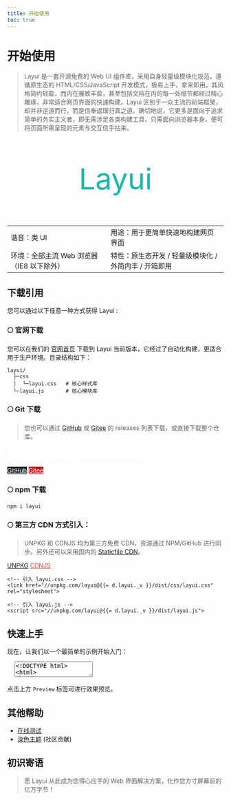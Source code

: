 ```yaml
---
title: 开始使用
toc: true
---
```

 
<h1 id="introduce" lay-toc="{title: '简介'}">开始使用</h1>

> Layui 是一套开源免费的 Web UI 组件库，采用自身轻量级模块化规范，遵循原生态的 HTML/CSS/JavaScript 开发模式，极易上手，拿来即用。其风格简约轻盈，而内在雅致丰盈，甚至包括文档在内的每一处细节都经过精心雕琢，非常适合网页界面的快速构建。Layui 区别于一众主流的前端框架，却并非逆道而行，而是信奉返璞归真之道。确切地说，它更多是面向于追求简单的务实主义者，即无需涉足各类构建工具，只需面向浏览器本身，便可将页面所需呈现的元素与交互信手拈来。

<p style="font-size: 68px; text-align: center; color: #16baaa;">
  Layui
</p>

<table class="layui-table">
  <tbody>
    <tr>
      <td>谐音：类 UI</td>
      <td>用途：用于更简单快速地构建网页界面</td>
    </tr>
    <tr>
      <td>环境：全部主流 Web 浏览器（IE8 以下除外）</td>
      <td>特性：原生态开发 / 轻量级模块化 / 外简内丰 / 开箱即用</td>
    </tr>
  </tbody>
</table>

<h2 id="install" lay-toc="">下载引用</h2>

您可以通过以下任意一种方式获得 Layui :

### 🌕 官网下载

您可以在我们的 [官网首页](/) 下载到 Layui 当前版本，它经过了自动化构建，更适合用于生产环境。目录结构如下：

```
layui/
  ├─css
  │  └─layui.css   # 核心样式库
  └─layui.js       # 核心模块库
```

### 🌕 Git 下载

> 您也可以通过 [GitHub](https://github.com/layui/layui/releases) 或 [Gitee](https://gitee.com/layui/layui/releases) 的 releases 列表下载，或直接下载整个仓库。

<p>
  <iframe src="//ghbtns.com/github-btn.html?user=layui&amp;repo=layui&amp;type=watch&amp;count=true&amp;size=large" allowtransparency="true" frameborder="0" scrolling="0" width="156px" height="30px"></iframe>
  <iframe src="//ghbtns.com/github-btn.html?user=layui&amp;repo=layui&amp;type=fork&amp;count=true&amp;size=large" allowtransparency="true" frameborder="0" scrolling="0" width="156px" height="30px"></iframe>
</p>
<div class="layui-btn-container">
  <a class="layui-btn layui-btn-normal" href="https://github.com/layui/layui/" target="_blank" rel="nofollow" style="background-color: #24292E; color: #fff;">GitHub</a>
  <a class="layui-btn layui-btn-normal" href="https://gitee.com/layui/layui/" target="_blank" rel="nofollow" style="background-color: #C71D23; color: #fff;">Gitee</a>
</div>

### 🌕 npm 下载

```
npm i layui
```

### 🌕 第三方 CDN 方式引入：

> UNPKG 和 CDNJS 均为第三方免费 CDN，资源通过 NPM/GitHub 进行同步。另外还可以采用国内的 [Staticfile CDN](https://www.staticfile.org/)。

<div class="layui-btn-container">
  <a class="layui-btn layui-btn-primary layui-border-black" href="https://unpkg.com/browse/layui/dist/" target="_blank" rel="nofollow">UNPKG</a>
  <a class="layui-btn layui-btn-primary" style="border-color: #E64E3D; color: #E64E3D;" href="https://cdnjs.com/libraries/layui" target="_blank" rel="nofollow">CDNJS</a>   
</div>


```
<!-- 引入 layui.css -->
<link href="//unpkg.com/layui@{{= d.layui._v }}/dist/css/layui.css" rel="stylesheet">
 
<!-- 引入 layui.js -->
<script src="//unpkg.com/layui@{{= d.layui._v }}/dist/layui.js">
```

<h2 id="quickstart" lay-toc="{}">快速上手</h2>

现在，让我们以一个最简单的示例开始入门：

<pre class="layui-code" lay-options="{preview: 'iframe', previewStyle: 'height: 210px;'}">
  <textarea>
<!DOCTYPE html>
<html>
<head>
  <meta charset="utf-8">
  <meta name="viewport" content="width=device-width, initial-scale=1">
  <title>Quick Start - Layui</title>
  <link href="{{= d.layui.cdn.css }}" rel="stylesheet">
</head>
<body>
  <!-- HTML Content -->
  <script src="{{= d.layui.cdn.js }}"></script>
  <script>
  // Usage
  layui.use(function(){
    var layer = layui.layer;
    // Welcome
    layer.msg('Hello World', {icon: 6});
  });
  </script> 
</body>
</html>
  </textarea>
</pre>

点击上方 `Preview` 标签可进行效果预览。

<h2 id="help" lay-toc="{}">其他帮助</h2>

- <a href="https://codepen.io/layui/pen/bGxZXrd" target="_blank" rel="nofollow">在线测试</a>
- <a href="https://github.com/Sight-wcg/layui-theme-dark" target="_blank">深色主题</a> (社区贡献)


## 初识寄语

> 愿 Layui 从此成为您得心应手的 Web 界面解决方案，化作您方寸屏幕前的亿万字节！